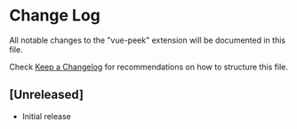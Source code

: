 # Change Log

All notable changes to the "vue-peek" extension will be documented in this file.

Check [Keep a Changelog](http://keepachangelog.com/) for recommendations on how to structure this file.

## [Unreleased]

- Initial release
